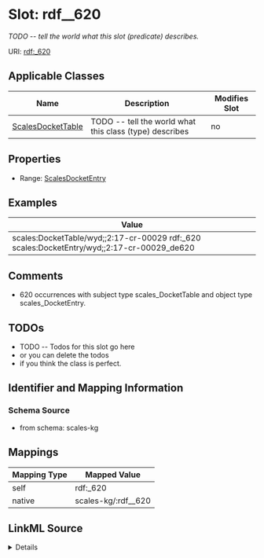 

# Slot: rdf__620


_TODO -- tell the world what this slot (predicate) describes._





URI: [rdf:_620](http://www.w3.org/1999/02/22-rdf-syntax-ns#_620)



<!-- no inheritance hierarchy -->





## Applicable Classes

| Name | Description | Modifies Slot |
| --- | --- | --- |
| [ScalesDocketTable](../classes/ScalesDocketTable.md) | TODO -- tell the world what this class (type) describes |  no  |







## Properties

* Range: [ScalesDocketEntry](../classes/ScalesDocketEntry.md)






## Examples

| Value |
| --- |
| scales:DocketTable/wyd;;2:17-cr-00029 rdf:_620 scales:DocketEntry/wyd;;2:17-cr-00029_de620 |

## Comments

* 620 occurrences with subject type scales_DocketTable and object type scales_DocketEntry.

## TODOs

* TODO -- Todos for this slot go here
* or you can delete the todos
* if you think the class is perfect.

## Identifier and Mapping Information







### Schema Source


* from schema: scales-kg




## Mappings

| Mapping Type | Mapped Value |
| ---  | ---  |
| self | rdf:_620 |
| native | scales-kg/:rdf__620 |




## LinkML Source

<details>
```yaml
name: rdf__620
description: TODO -- tell the world what this slot (predicate) describes.
todos:
- TODO -- Todos for this slot go here
- or you can delete the todos
- if you think the class is perfect.
comments:
- 620 occurrences with subject type scales_DocketTable and object type scales_DocketEntry.
examples:
- value: scales:DocketTable/wyd;;2:17-cr-00029 rdf:_620 scales:DocketEntry/wyd;;2:17-cr-00029_de620
from_schema: scales-kg
rank: 1000
slot_uri: rdf:_620
alias: rdf__620
domain_of:
- scales_DocketTable
range: scales_DocketEntry

```
</details>